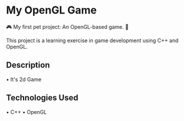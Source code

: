  # My OpenGL Game

🎮 My first pet project: An OpenGL-based game. 🚀

This project is a learning exercise in game development using C++ and OpenGL.

## Description
•  It's 2d Game
## Technologies Used

•   C++
•   OpenGL

